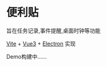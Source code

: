 # 便利贴

旨在任务记录,事件提醒,桌面时钟等功能

[Vite](https://vitejs.cn/) + [Vue3](https://cn.vuejs.org/) + [Electron](https://www.electronjs.org/) 实现

Demo构建中......
